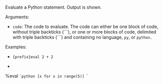 Evaluate a Python statement. Output is shown.

Arguments:
* `code`: The code to evaluate. The code can either be one block of code, without triple backticks (\`\`\`), or one or more blocks of code, delimited with triple backticks (\`\`\`) and containing no language, `py`, or `python.`

Examples:
* `{prefix}eval 2 + 2`
* ```
%eval ``​`python
[x for x in range(5)]
``​`
```
